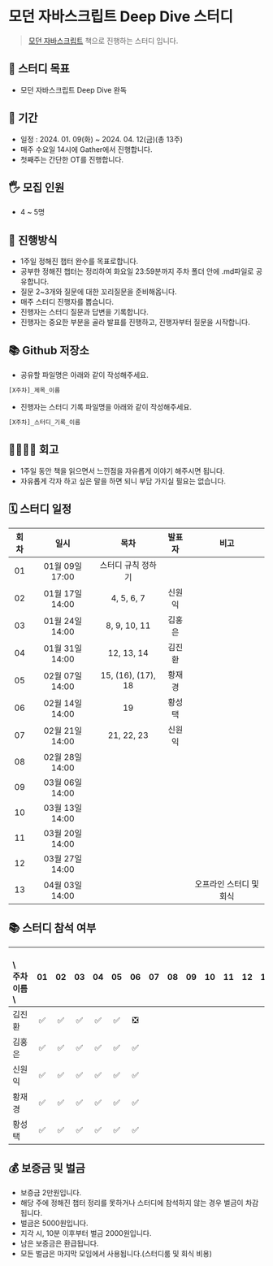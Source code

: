 # 모던 자바스크립트 Deep Dive 스터디

> [모던 자바스크립트](https://product.kyobobook.co.kr/detail/S000001766445) 책으로 진행하는 스터디 입니다.

## 🎯 스터디 목표

-   모던 자바스크립트 Deep Dive 완독

## 📆 기간

-   일정 : 2024. 01. 09(화) ~ 2024. 04. 12(금)(총 13주)
-   매주 수요일 14시에 Gather에서 진행합니다.
-   첫째주는 간단한 OT를 진행합니다.

## 🖐 모집 인원

-   4 ~ 5명

## 📜 진행방식

-   1주일 정해진 챕터 완수를 목표로합니다.
-   공부한 정해진 챕터는 정리하여 화요일 23:59분까지 주차 폴더 안에 .md파일로 공유합니다.
-   질문 2~3개와 질문에 대한 꼬리질문을 준비해옵니다.
-   매주 스터디 진행자를 뽑습니다.
-   진행자는 스터디 질문과 답변을 기록합니다.
-   진행자는 중요한 부분을 골라 발표를 진행하고, 진행자부터 질문을 시작합니다.

## 📚 Github 저장소

-   공유할 파일명은 아래와 같이 작성해주세요.

```javascript
[X주차]_제목_이름
```

-   진행자는 스터디 기록 파일명을 아래와 같이 작성해주세요.

```javascript
[X주차]_스터디_기록_이름
```

## 👨‍👩‍👧‍👦 회고

-   1주일 동안 책을 읽으면서 느낀점을 자유롭게 이야기 해주시면 됩니다.
-   자유롭게 각자 하고 싶은 말을 하면 되니 부담 가지실 필요는 없습니다.

## 🗓️ 스터디 일정

| 회차 |      일시       |        목차        | 발표자 |          비고           |
| :--: | :-------------: | :----------------: | :----: | :---------------------: |
|  01  | 01월 09일 17:00 | 스터디 규칙 정하기 |        |                         |
|  02  | 01월 17일 14:00 |     4, 5, 6, 7     | 신원익 |                         |
|  03  | 01월 24일 14:00 |    8, 9, 10, 11    | 김홍은 |                         |
|  04  | 01월 31일 14:00 |     12, 13, 14     | 김진환 |                         |
|  05  | 02월 07일 14:00 | 15, (16), (17), 18 | 황재경 |                         |
|  06  | 02월 14일 14:00 |         19         | 황성택 |                         |
|  07  | 02월 21일 14:00 |     21, 22, 23     | 신원익 |                         |
|  08  | 02월 28일 14:00 |                    |        |                         |
|  09  | 03월 06일 14:00 |                    |        |                         |
|  10  | 03월 13일 14:00 |                    |        |                         |
|  11  | 03월 20일 14:00 |                    |        |                         |
|  12  | 03월 27일 14:00 |                    |        |                         |
|  13  | 04월 03일 14:00 |                    |        | 오프라인 스터디 및 회식 |

## 📚 스터디 참석 여부

| 　　\　주차<br>이름　\  | 01  | 02  | 03  | 04  | 05  | 06  | 07  | 08  | 09  | 10  | 11  | 12  | 13  |
| :---------------------- | :-: | :-: | :-: | :-: | :-: | :-: | :-: | :-: | :-: | :-: | :-: | :-: | --- |
| 김진환                  | ✅  | ✅  | ✅  | ✅  | ✅  | ❎  |     |     |     |     |     |     |     |
| 김홍은                  | ✅  | ✅  | ✅  | ✅  | ✅  | ✅  |     |     |     |     |     |     |     |
| 신원익                  | ✅  | ✅  | ✅  | ✅  | ✅  | ✅  |     |     |     |     |     |     |     |
| 황재경                  | ✅  | ✅  | ✅  | ✅  | ✅  | ✅  |     |     |     |     |     |     |     |
| 황성택                  | ✅  | ✅  | ✅  | ✅  | ✅  | ✅  |     |     |     |     |     |     |     |

## 💰 보증금 및 벌금

-   보증금 2만원입니다.
-   해당 주에 정해진 챕터 정리를 못하거나 스터디에 참석하지 않는 경우 벌금이 차감됩니다.
-   벌금은 5000원입니다.
-   지각 시, 10분 이후부터 벌금 2000원입니다.
-   남은 보증금은 환급됩니다.
-   모든 벌금은 마지막 모임에서 사용됩니다.(스터디룸 및 회식 비용)
